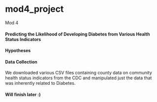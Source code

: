 # mod4_project
Mod 4 

#### Predicting the Likelihood of Developing Diabetes from Various Health Status Indicators

#### Hypotheses

#### Data Collection
We downloaded various CSV files containing county data on community health status indicators from the CDC and manipulated just the data that was inherently related to Diabetes. 

#### Will finish later :)
